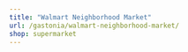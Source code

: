 ```yaml
---
title: "Walmart Neighborhood Market"
url: /gastonia/walmart-neighborhood-market/
shop: supermarket
---
```

